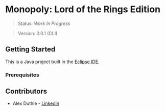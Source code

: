 # Monopoly: Lord of the Rings Edition

> Status: *Work In Progress*

> Version: 0.0.1 (CLI)

##  Getting Started

This is a Java project built in the [Eclipse IDE](https://www.eclipse.org/downloads/).

### Prerequisites





## Contributors

* Alex Duthie - [Linkedin](https://www.linkedin.com/in/alexduthielnkdn/)